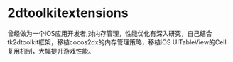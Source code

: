 2dtoolkitextensions
===================

曾经做为一个iOS应用开发者,对内存管理，性能优化有深入研究，自己结合tk2dtoolkit框架，移植cocos2dx的内存管理策略，移植iOS UITableView的Cell复用机制，大幅提升游戏性能。
